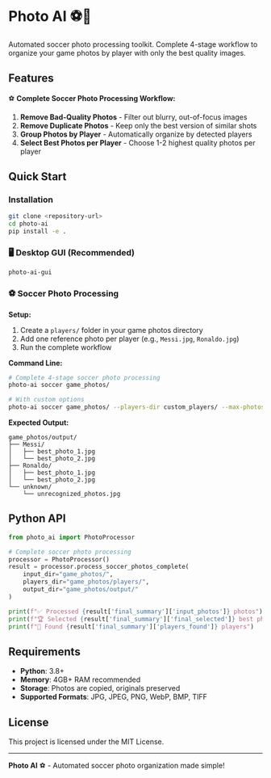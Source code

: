 # Photo AI ⚽📸

Automated soccer photo processing toolkit. Complete 4-stage workflow to organize your game photos by player with only the best quality images.

## Features

⚽ **Complete Soccer Photo Processing Workflow:**
1. **Remove Bad-Quality Photos** - Filter out blurry, out-of-focus images
2. **Remove Duplicate Photos** - Keep only the best version of similar shots  
3. **Group Photos by Player** - Automatically organize by detected players
4. **Select Best Photos per Player** - Choose 1-2 highest quality photos per player

## Quick Start

### Installation

```bash
git clone <repository-url>
cd photo-ai
pip install -e .
```

### 🖥️ **Desktop GUI (Recommended)**

```bash
photo-ai-gui
```

### ⚽ **Soccer Photo Processing**

**Setup:**
1. Create a `players/` folder in your game photos directory
2. Add one reference photo per player (e.g., `Messi.jpg`, `Ronaldo.jpg`)
3. Run the complete workflow

**Command Line:**
```bash
# Complete 4-stage soccer photo processing  
photo-ai soccer game_photos/

# With custom options
photo-ai soccer game_photos/ --players-dir custom_players/ --max-photos 3
```

**Expected Output:**
```
game_photos/output/
├── Messi/
│   ├── best_photo_1.jpg
│   └── best_photo_2.jpg  
├── Ronaldo/
│   ├── best_photo_1.jpg
│   └── best_photo_2.jpg
└── unknown/
    └── unrecognized_photos.jpg
```

## Python API

```python
from photo_ai import PhotoProcessor

# Complete soccer photo processing
processor = PhotoProcessor()
result = processor.process_soccer_photos_complete(
    input_dir="game_photos/",
    players_dir="game_photos/players/", 
    output_dir="game_photos/output/"
)

print(f"✅ Processed {result['final_summary']['input_photos']} photos")
print(f"🏆 Selected {result['final_summary']['final_selected']} best photos")
print(f"👥 Found {result['final_summary']['players_found']} players")
```

## Requirements

- **Python**: 3.8+
- **Memory**: 4GB+ RAM recommended
- **Storage**: Photos are copied, originals preserved
- **Supported Formats**: JPG, JPEG, PNG, WebP, BMP, TIFF

## License

This project is licensed under the MIT License.

---

**Photo AI** ⚽ - Automated soccer photo organization made simple!
